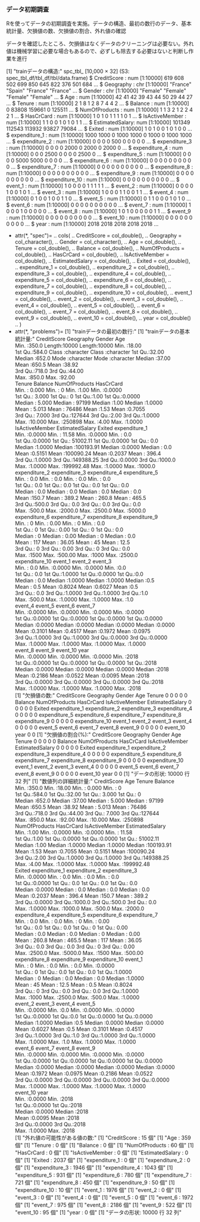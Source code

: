 ### データ初期調査

Rを使ってデータの初期調査を実施。データの構造、最初の数行のデータ、基本統計量、欠損値の数、欠損値の割合、外れ値の確認

データを確認したところ、欠損値はなくデータのクリーニングは必要ない。外れ値は機械学習に必要な場合もあるので、必ずしも除去する必要はないと判断し作業を進行

[1] "trainデータの構造:"
spc_tbl_ [10,000 × 32] (S3: spec_tbl_df/tbl_df/tbl/data.frame)
 $ CreditScore    : num [1:10000] 619 608 502 699 850 645 822 376 501 684 ...
 $ Geography      : chr [1:10000] "France" "Spain" "France" "France" ...
 $ Gender         : chr [1:10000] "Female" "Female" "Female" "Female" ...
 $ Age            : num [1:10000] 42 41 42 39 43 44 50 29 44 27 ...
 $ Tenure         : num [1:10000] 2 1 8 1 2 8 7 4 4 2 ...
 $ Balance        : num [1:10000] 0 83808 159661 0 125511 ...
 $ NumOfProducts  : num [1:10000] 1 1 3 2 1 2 2 4 2 1 ...
 $ HasCrCard      : num [1:10000] 1 0 1 0 1 1 1 1 0 1 ...
 $ IsActiveMember : num [1:10000] 1 1 0 0 1 0 1 0 1 1 ...
 $ EstimatedSalary: num [1:10000] 101349 112543 113932 93827 79084 ...
 $ Exited         : num [1:10000] 1 0 1 0 0 1 0 1 0 0 ...
 $ expenditure_1  : num [1:10000] 1000 1000 0 1000 1000 0 1000 0 1000 1000 ...
 $ expenditure_2  : num [1:10000] 0 0 0 0 500 0 0 0 0 0 ...
 $ expenditure_3  : num [1:10000] 0 0 0 0 2000 0 2000 0 2000 0 ...
 $ expenditure_4  : num [1:10000] 0 0 0 2500 0 0 0 0 2500 0 ...
 $ expenditure_5  : num [1:10000] 0 0 0 0 5000 5000 0 0 0 0 ...
 $ expenditure_6  : num [1:10000] 0 0 0 0 0 0 0 0 0 0 ...
 $ expenditure_7  : num [1:10000] 0 0 0 0 0 0 0 0 0 0 ...
 $ expenditure_8  : num [1:10000] 0 0 0 0 0 0 0 0 0 0 ...
 $ expenditure_9  : num [1:10000] 0 0 0 0 0 0 0 0 0 0 ...
 $ expenditure_10 : num [1:10000] 0 0 0 0 0 0 0 0 0 0 ...
 $ event_1        : num [1:10000] 1 0 0 0 0 1 1 1 1 1 ...
 $ event_2        : num [1:10000] 0 0 0 0 1 0 0 1 0 1 ...
 $ event_3        : num [1:10000] 1 0 0 0 1 1 0 0 1 1 ...
 $ event_4        : num [1:10000] 0 1 0 0 1 0 0 1 1 0 ...
 $ event_5        : num [1:10000] 0 1 1 0 0 0 1 0 1 0 ...
 $ event_6        : num [1:10000] 0 0 0 0 0 0 0 0 0 0 ...
 $ event_7        : num [1:10000] 1 0 0 0 1 0 0 0 0 0 ...
 $ event_8        : num [1:10000] 1 0 1 0 0 0 0 0 1 1 ...
 $ event_9        : num [1:10000] 0 0 0 0 0 0 0 0 0 0 ...
 $ event_10       : num [1:10000] 0 0 0 0 0 0 0 0 0 0 ...
 $ year           : num [1:10000] 2018 2018 2018 2018 2018 ...

 - attr(*, "spec")=
   .. cols(
     ..   CreditScore = col_double(),
     ..   Geography = col_character(),
     ..   Gender = col_character(),
     ..   Age = col_double(),
     ..   Tenure = col_double(),
     ..   Balance = col_double(),
     ..   NumOfProducts = col_double(),
     ..   HasCrCard = col_double(),
     ..   IsActiveMember = col_double(),
     ..   EstimatedSalary = col_double(),
     ..   Exited = col_double(),
     ..   expenditure_1 = col_double(),
     ..   expenditure_2 = col_double(),
     ..   expenditure_3 = col_double(),
     ..   expenditure_4 = col_double(),
     ..   expenditure_5 = col_double(),
     ..   expenditure_6 = col_double(),
     ..   expenditure_7 = col_double(),
     ..   expenditure_8 = col_double(),
     ..   expenditure_9 = col_double(),
     ..   expenditure_10 = col_double(),
     ..   event_1 = col_double(),
     ..   event_2 = col_double(),
     ..   event_3 = col_double(),
     ..   event_4 = col_double(),
     ..   event_5 = col_double(),
     ..   event_6 = col_double(),
     ..   event_7 = col_double(),
     ..   event_8 = col_double(),
     ..   event_9 = col_double(),
     ..   event_10 = col_double(),
     ..   year = col_double()
     .. )
 - attr(*, "problems")=<externalptr> 
   [1] "trainデータの最初の数行:"
   [1] "trainデータの基本統計量:"
     CreditScore     Geography            Gender               Age       
    Min.   :350.0   Length:10000       Length:10000       Min.   :18.00  
    1st Qu.:584.0   Class :character   Class :character   1st Qu.:32.00  
    Median :652.0   Mode  :character   Mode  :character   Median :37.00  
    Mean   :650.5                                         Mean   :38.92  
    3rd Qu.:718.0                                         3rd Qu.:44.00  
    Max.   :850.0                                         Max.   :92.00  
     Tenure          Balance       NumOfProducts    HasCrCard     
    Min.   : 0.000   Min.   :     0   Min.   :1.00   Min.   :0.0000  
    1st Qu.: 3.000   1st Qu.:     0   1st Qu.:1.00   1st Qu.:0.0000  
    Median : 5.000   Median : 97199   Median :1.00   Median :1.0000  
    Mean   : 5.013   Mean   : 76486   Mean   :1.53   Mean   :0.7055  
    3rd Qu.: 7.000   3rd Qu.:127644   3rd Qu.:2.00   3rd Qu.:1.0000  
    Max.   :10.000   Max.   :250898   Max.   :4.00   Max.   :1.0000  
    IsActiveMember   EstimatedSalary         Exited       expenditure_1   
    Min.   :0.0000   Min.   :    11.58   Min.   :0.0000   Min.   :   0.0  
    1st Qu.:0.0000   1st Qu.: 51002.11   1st Qu.:0.0000   1st Qu.:   0.0  
    Median :1.0000   Median :100193.91   Median :0.0000   Median :   0.0  
    Mean   :0.5151   Mean   :100090.24   Mean   :0.2037   Mean   : 396.4  
    3rd Qu.:1.0000   3rd Qu.:149388.25   3rd Qu.:0.0000   3rd Qu.:1000.0  
    Max.   :1.0000   Max.   :199992.48   Max.   :1.0000   Max.   :1000.0  
    expenditure_2   expenditure_3    expenditure_4    expenditure_5   
    Min.   :  0.0   Min.   :   0.0   Min.   :   0.0   Min.   :   0.0  
    1st Qu.:  0.0   1st Qu.:   0.0   1st Qu.:   0.0   1st Qu.:   0.0  
    Median :  0.0   Median :   0.0   Median :   0.0   Median :   0.0  
    Mean   :150.7   Mean   : 389.2   Mean   : 260.8   Mean   : 465.5  
    3rd Qu.:500.0   3rd Qu.:   0.0   3rd Qu.:   0.0   3rd Qu.:   0.0  
    Max.   :500.0   Max.   :2000.0   Max.   :2500.0   Max.   :5000.0  
    expenditure_6  expenditure_7    expenditure_8  expenditure_9   
    Min.   :   0   Min.   :  0.00   Min.   :   0   Min.   :   0.0  
    1st Qu.:   0   1st Qu.:  0.00   1st Qu.:   0   1st Qu.:   0.0  
    Median :   0   Median :  0.00   Median :   0   Median :   0.0  
    Mean   : 117   Mean   : 36.05   Mean   :  45   Mean   :  12.5  
    3rd Qu.:   0   3rd Qu.:  0.00   3rd Qu.:   0   3rd Qu.:   0.0  
    Max.   :1500   Max.   :500.00   Max.   :1000   Max.   :2500.0  
    expenditure_10     event_1          event_2          event_3   
    Min.   :  0.0   Min.   :0.0000   Min.   :0.0000   Min.   :0.0  
    1st Qu.:  0.0   1st Qu.:1.0000   1st Qu.:0.0000   1st Qu.:0.0  
    Median :  0.0   Median :1.0000   Median :1.0000   Median :0.5  
    Mean   :  0.5   Mean   :0.8024   Mean   :0.6027   Mean   :0.5  
    3rd Qu.:  0.0   3rd Qu.:1.0000   3rd Qu.:1.0000   3rd Qu.:1.0  
    Max.   :500.0   Max.   :1.0000   Max.   :1.0000   Max.   :1.0  
    event_4          event_5          event_6          event_7      
    Min.   :0.0000   Min.   :0.0000   Min.   :0.0000   Min.   :0.0000  
    1st Qu.:0.0000   1st Qu.:0.0000   1st Qu.:0.0000   1st Qu.:0.0000  
    Median :0.0000   Median :0.0000   Median :0.0000   Median :0.0000  
    Mean   :0.3101   Mean   :0.4517   Mean   :0.1972   Mean   :0.0975  
    3rd Qu.:1.0000   3rd Qu.:1.0000   3rd Qu.:0.0000   3rd Qu.:0.0000  
    Max.   :1.0000   Max.   :1.0000   Max.   :1.0000   Max.   :1.0000  
    event_8          event_9          event_10           year     
    Min.   :0.0000   Min.   :0.0000   Min.   :0.0000   Min.   :2018  
    1st Qu.:0.0000   1st Qu.:0.0000   1st Qu.:0.0000   1st Qu.:2018  
    Median :0.0000   Median :0.0000   Median :0.0000   Median :2018  
    Mean   :0.2186   Mean   :0.0522   Mean   :0.0095   Mean   :2018  
    3rd Qu.:0.0000   3rd Qu.:0.0000   3rd Qu.:0.0000   3rd Qu.:2018  
    Max.   :1.0000   Max.   :1.0000   Max.   :1.0000   Max.   :2018  
   [1] "欠損値の数:"
    CreditScore       Geography          Gender             Age          Tenure 
              0               0               0               0               0 
        Balance   NumOfProducts       HasCrCard  IsActiveMember EstimatedSalary 
              0               0               0               0               0 
         Exited   expenditure_1   expenditure_2   expenditure_3   expenditure_4 
              0               0               0               0               0 
     expenditure_5   expenditure_6   expenditure_7   expenditure_8   expenditure_9 
              0               0               0               0               0 
    expenditure_10         event_1         event_2         event_3         event_4 
              0               0               0               0               0 
        event_5         event_6         event_7         event_8         event_9 
              0               0               0               0               0 
       event_10            year 
              0               0 
   [1] "欠損値の割合(%):"
    CreditScore       Geography          Gender             Age          Tenure 
              0               0               0               0               0 
        Balance   NumOfProducts       HasCrCard  IsActiveMember EstimatedSalary 
              0               0               0               0               0 
         Exited   expenditure_1   expenditure_2   expenditure_3   expenditure_4 
              0               0               0               0               0 
     expenditure_5   expenditure_6   expenditure_7   expenditure_8   expenditure_9 
              0               0               0               0               0 
    expenditure_10         event_1         event_2         event_3         event_4 
              0               0               0               0               0 
        event_5         event_6         event_7         event_8         event_9 
              0               0               0               0               0 
       event_10            year 
              0               0 
   [1] "データの形状: 10000 行 32 列"
   [1] "数値列の詳細統計量:"
     CreditScore         Age            Tenure          Balance      
    Min.   :350.0   Min.   :18.00   Min.   : 0.000   Min.   :     0  
    1st Qu.:584.0   1st Qu.:32.00   1st Qu.: 3.000   1st Qu.:     0  
    Median :652.0   Median :37.00   Median : 5.000   Median : 97199  
    Mean   :650.5   Mean   :38.92   Mean   : 5.013   Mean   : 76486  
    3rd Qu.:718.0   3rd Qu.:44.00   3rd Qu.: 7.000   3rd Qu.:127644  
    Max.   :850.0   Max.   :92.00   Max.   :10.000   Max.   :250898  
    NumOfProducts    HasCrCard      IsActiveMember   EstimatedSalary    
    Min.   :1.00   Min.   :0.0000   Min.   :0.0000   Min.   :    11.58  
    1st Qu.:1.00   1st Qu.:0.0000   1st Qu.:0.0000   1st Qu.: 51002.11  
    Median :1.00   Median :1.0000   Median :1.0000   Median :100193.91  
    Mean   :1.53   Mean   :0.7055   Mean   :0.5151   Mean   :100090.24  
    3rd Qu.:2.00   3rd Qu.:1.0000   3rd Qu.:1.0000   3rd Qu.:149388.25  
    Max.   :4.00   Max.   :1.0000   Max.   :1.0000   Max.   :199992.48  
     Exited       expenditure_1    expenditure_2   expenditure_3   
    Min.   :0.0000   Min.   :   0.0   Min.   :  0.0   Min.   :   0.0  
    1st Qu.:0.0000   1st Qu.:   0.0   1st Qu.:  0.0   1st Qu.:   0.0  
    Median :0.0000   Median :   0.0   Median :  0.0   Median :   0.0  
    Mean   :0.2037   Mean   : 396.4   Mean   :150.7   Mean   : 389.2  
    3rd Qu.:0.0000   3rd Qu.:1000.0   3rd Qu.:500.0   3rd Qu.:   0.0  
    Max.   :1.0000   Max.   :1000.0   Max.   :500.0   Max.   :2000.0  
    expenditure_4    expenditure_5    expenditure_6  expenditure_7   
    Min.   :   0.0   Min.   :   0.0   Min.   :   0   Min.   :  0.00  
    1st Qu.:   0.0   1st Qu.:   0.0   1st Qu.:   0   1st Qu.:  0.00  
    Median :   0.0   Median :   0.0   Median :   0   Median :  0.00  
    Mean   : 260.8   Mean   : 465.5   Mean   : 117   Mean   : 36.05  
    3rd Qu.:   0.0   3rd Qu.:   0.0   3rd Qu.:   0   3rd Qu.:  0.00  
    Max.   :2500.0   Max.   :5000.0   Max.   :1500   Max.   :500.00  
    expenditure_8  expenditure_9    expenditure_10     event_1      
    Min.   :   0   Min.   :   0.0   Min.   :  0.0   Min.   :0.0000  
    1st Qu.:   0   1st Qu.:   0.0   1st Qu.:  0.0   1st Qu.:1.0000  
    Median :   0   Median :   0.0   Median :  0.0   Median :1.0000  
    Mean   :  45   Mean   :  12.5   Mean   :  0.5   Mean   :0.8024  
    3rd Qu.:   0   3rd Qu.:   0.0   3rd Qu.:  0.0   3rd Qu.:1.0000  
    Max.   :1000   Max.   :2500.0   Max.   :500.0   Max.   :1.0000  
    event_2          event_3       event_4          event_5      
    Min.   :0.0000   Min.   :0.0   Min.   :0.0000   Min.   :0.0000  
    1st Qu.:0.0000   1st Qu.:0.0   1st Qu.:0.0000   1st Qu.:0.0000  
    Median :1.0000   Median :0.5   Median :0.0000   Median :0.0000  
    Mean   :0.6027   Mean   :0.5   Mean   :0.3101   Mean   :0.4517  
    3rd Qu.:1.0000   3rd Qu.:1.0   3rd Qu.:1.0000   3rd Qu.:1.0000  
    Max.   :1.0000   Max.   :1.0   Max.   :1.0000   Max.   :1.0000  
    event_6          event_7          event_8          event_9      
    Min.   :0.0000   Min.   :0.0000   Min.   :0.0000   Min.   :0.0000  
    1st Qu.:0.0000   1st Qu.:0.0000   1st Qu.:0.0000   1st Qu.:0.0000  
    Median :0.0000   Median :0.0000   Median :0.0000   Median :0.0000  
    Mean   :0.1972   Mean   :0.0975   Mean   :0.2186   Mean   :0.0522  
    3rd Qu.:0.0000   3rd Qu.:0.0000   3rd Qu.:0.0000   3rd Qu.:0.0000  
    Max.   :1.0000   Max.   :1.0000   Max.   :1.0000   Max.   :1.0000  
    event_10           year     
    Min.   :0.0000   Min.   :2018  
    1st Qu.:0.0000   1st Qu.:2018  
    Median :0.0000   Median :2018  
    Mean   :0.0095   Mean   :2018  
    3rd Qu.:0.0000   3rd Qu.:2018  
    Max.   :1.0000   Max.   :2018  
   [1] "外れ値の可能性がある値の数:"
   [1] "CreditScore : 15 個"
   [1] "Age : 359 個"
   [1] "Tenure : 0 個"
   [1] "Balance : 0 個"
   [1] "NumOfProducts : 60 個"
   [1] "HasCrCard : 0 個"
   [1] "IsActiveMember : 0 個"
   [1] "EstimatedSalary : 0 個"
   [1] "Exited : 2037 個"
   [1] "expenditure_1 : 0 個"
   [1] "expenditure_2 : 0 個"
   [1] "expenditure_3 : 1946 個"
   [1] "expenditure_4 : 1043 個"
   [1] "expenditure_5 : 931 個"
   [1] "expenditure_6 : 780 個"
   [1] "expenditure_7 : 721 個"
   [1] "expenditure_8 : 450 個"
   [1] "expenditure_9 : 50 個"
   [1] "expenditure_10 : 10 個"
   [1] "event_1 : 1976 個"
   [1] "event_2 : 0 個"
   [1] "event_3 : 0 個"
   [1] "event_4 : 0 個"
   [1] "event_5 : 0 個"
   [1] "event_6 : 1972 個"
   [1] "event_7 : 975 個"
   [1] "event_8 : 2186 個"
   [1] "event_9 : 522 個"
   [1] "event_10 : 95 個"
   [1] "year : 0 個"
   [1] "データの形状: 10000 行 32 列"
